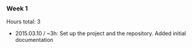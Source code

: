 ### Week 1
Hours total: 3
- 2015.03.10 /  ~3h: Set up the project and the repository. Added initial documentation

